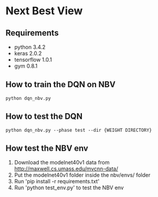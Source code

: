 # Next Best View

## Requirements
* python 3.4.2
* keras 2.0.2
* tensorflow  1.0.1
* gym 0.8.1

## How to train the DQN on NBV
```
python dqn_nbv.py
```

## How to test the DQN
```
python dqn_nbv.py --phase test --dir {WEIGHT DIRECTORY}
```

## How test the NBV env
1) Download the modelnet40v1 data from http://maxwell.cs.umass.edu/mvcnn-data/
2) Put the modelnet40v1 folder inside the nbv/envs/ folder
3) Run 'pip install -r requirements.txt'
4) Run 'python test_env.py' to test the NBV env